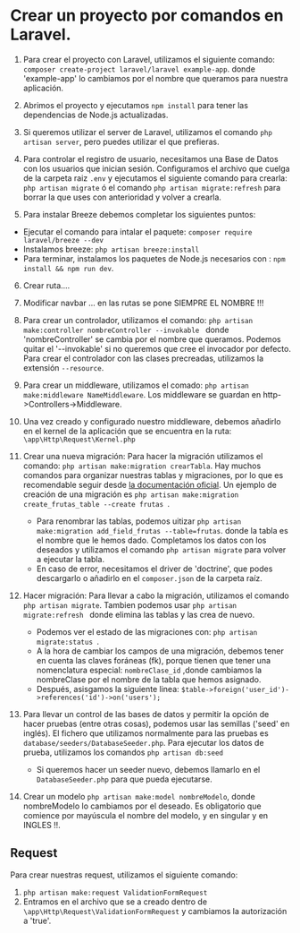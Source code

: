 # Crear un proyecto por comandos en Laravel.
1. Para crear el proyecto con Laravel, utilizamos el siguiente comando: `composer create-project laravel/laravel example-app`. donde 'example-app' lo cambiamos por el nombre que queramos para nuestra aplicación.

2. Abrimos el proyecto y ejecutamos `npm install` para tener las dependencias de Node.js actualizadas.

3. Si queremos utilizar el server de Laravel, utilizamos el comando `php artisan server`, pero puedes utilizar el que prefieras.

4. Para controlar el registro de usuario, necesitamos una Base de Datos con los usuarios que inician sesión. Configuramos el archivo que cuelga de la carpeta raiz `.env` y ejecutamos el siguiente comando para crearla: `php artisan migrate` ó el comando `php artisan migrate:refresh` para borrar la que uses con anterioridad y volver a crearla.

5. Para instalar Breeze debemos completar los siguientes puntos:
- Ejecutar el comando para intalar el paquete: `composer require laravel/breeze --dev`
- Instalamos breeze: `php artisan breeze:install`
- Para terminar, instalamos los paquetes de Node.js necesarios con : `npm install && npm run dev`.

6. Crear ruta.... 

7. Modificar navbar ... en las rutas se pone SIEMPRE EL NOMBRE !!!

8. Para crear un controlador, utilizamos el comando: `php artisan make:controller nombreController --invokable ` donde 'nombreController' se cambia por el nombre que queramos. Podemos quitar el '--invokable' si no queremos que cree el invocador por defecto. Para crear el controlador con las clases precreadas, utilizamos la extensión `--resource`.

9. Para crear un middleware, utilizamos el comado: `php artisan make:middleware NameMiddleware`. Los middleware se guardan en http->Controllers->Middleware.

10. Una vez creado y configurado nuestro middleware, debemos añadirlo en el kernel de la aplicación que se encuentra en la ruta: `\app\Http\Request\Kernel.php`

11. Crear  una nueva migración: Para hacer la migración utilizamos el comando: `php artisan make:migration crearTabla`. Hay muchos comandos para organizar nuestras tablas y migraciones, por lo que es recomendable seguir desde [la documentación oficial](https://laravel.com/docs/8.x/migrations). Un ejemplo de creación de una migración es `php artisan make:migration create_frutas_table --create frutas `.
	- Para renombrar las tablas, podemos uitizar `php artisan make:migration add_field_frutas --table=frutas`. donde la tabla es el nombre que le hemos dado. Completamos los datos con los deseados y utilizamos el comando `php artisan migrate` para volver a ejecutar la tabla.
	- En caso de error, necesitamos el driver de 'doctrine', que podes descargarlo o añadirlo en el `composer.json` de la carpeta raíz.

12. Hacer migración: Para llevar a cabo la migración, utilizamos el comando `php artisan migrate`. Tambien podemos usar `php artisan migrate:refresh ` donde elimina las tablas y las crea de nuevo.
	- Podemos ver el estado de las migraciones con: `php artisan migrate:status `.
	- A la hora de cambiar los campos de una migración, debemos tener en cuenta las claves foráneas (fk), porque tienen que tener una nomenclatura especial: `nombreClase_id` ,donde cambiamos la nombreClase por el nombre de la tabla que hemos asignado.
	- Después, asisgamos la siguiente linea: `$table->foreign('user_id')->references('id')->on('users');`

13. Para llevar un control de las bases de datos y permitir la opción de hacer pruebas (entre otras cosas), podemos usar las semillas ('seed' en inglés). El fichero que utilizamos normalmente para las pruebas es `database/seeders/DatabaseSeeder.php`. Para ejecutar los datos de prueba, utilizamos los comandos `php artisan db:seed`
	- Si queremos hacer un seeder nuevo, debemos llamarlo en el `DatabaseSeeder.php` para que pueda ejecutarse.

14. Crear un modelo `php artisan make:model nombreModelo`, donde nombreModelo lo cambiamos por el deseado. Es obligatorio que comience por mayúscula el nombre del modelo, y en singular y en INGLES !!.

## Request
Para crear nuestras request, utilizamos el siguiente comando:
1. `php artisan make:request ValidationFormRequest`
2. Entramos en el archivo que se a creado dentro de `\app\Http\Request\ValidationFormRequest` y cambiamos la autorización a 'true'.

